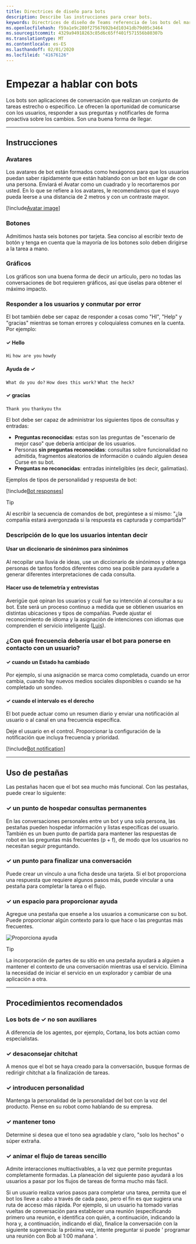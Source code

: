 ```yaml
---
title: Directrices de diseño para bots
description: Describe las instrucciones para crear bots.
keywords: Directrices de diseño de Teams referencia de los bots del marco de trabajo hablando
ms.openlocfilehash: f59a1e9c280f27567692b4d10341db79d05c3464
ms.sourcegitcommit: 4329a94918263c85d6c65ff401f571556b80307b
ms.translationtype: MT
ms.contentlocale: es-ES
ms.lasthandoff: 02/01/2020
ms.locfileid: "41676126"
---
```

# <a name="start-talking-with-bots"></a>Empezar a hablar con bots

Los bots son aplicaciones de conversación que realizan un conjunto de tareas estrecho o específico. Le ofrecen la oportunidad de comunicarse con los usuarios, responder a sus preguntas y notificarles de forma proactiva sobre los cambios. Son una buena forma de llegar.

---

## <a name="guidelines"></a>Instrucciones

### <a name="avatars"></a>Avatares

Los avatares de bot están formados como hexágonos para que los usuarios puedan saber rápidamente que están hablando con un bot en lugar de con una persona. Enviará el Avatar como un cuadrado y lo recortaremos por usted. En lo que se refiere a los avatares, le recomendamos que el suyo pueda leerse a una distancia de 2 metros y con un contraste mayor.

[!include[Avatar image](~/includes/design/bot-avatar-image.html)]

### <a name="buttons"></a>Botones

Admitimos hasta seis botones por tarjeta. Sea conciso al escribir texto de botón y tenga en cuenta que la mayoría de los botones solo deben dirigirse a la tarea a mano.

### <a name="graphics"></a>Gráficos

Los gráficos son una buena forma de decir un artículo, pero no todas las conversaciones de bot requieren gráficos, así que úselas para obtener el máximo impacto.

### <a name="responding-to-users-and-failing-gracefully"></a>Responder a los usuarios y conmutar por error

El bot también debe ser capaz de responder a cosas como "HI", "Help" y "gracias" mientras se toman errores y coloquialess comunes en la cuenta. Por ejemplo:

#### <a name="x2713-hello"></a>&#x2713; Hello

`Hi` `how are you` `howdy`

#### <a name="x2713-help"></a>Ayuda de &#x2713;

`What do you do?` `How does this work?` `What the heck?`

#### <a name="x2713-thanks"></a>&#x2713; gracias

`Thank you` `thankyou` `thx`

El bot debe ser capaz de administrar los siguientes tipos de consultas y entradas:

* **Preguntas reconocidas**: estas son las preguntas de "escenario de mejor caso" que debería anticipar de los usuarios.
* Personas **sin preguntas reconocidas**: consultas sobre funcionalidad no admitida, fragmentos aleatorios de información o cuándo alguien desea Curse en su bot.
* **Preguntas no reconocidas**: entradas ininteligibles (es decir, galimatías).

Ejemplos de tipos de personalidad y respuesta de bot:

[!include[Bot responses](~/includes/design/bot-responses-table.html)]

> [!TIP]
> Al escribir la secuencia de comandos de bot, pregúntese a sí mismo: "¿la compañía estará avergonzada si la respuesta es capturada y compartida?"

### <a name="understanding-what-users-are-trying-to-say"></a>Descripción de lo que los usuarios intentan decir

#### <a name="use-a-thesaurus-for-synonyms"></a>Usar un diccionario de sinónimos para sinónimos

Al recopilar una lluvia de ideas, use un diccionario de sinónimos y obtenga personas de tantos fondos diferentes como sea posible para ayudarle a generar diferentes interpretaciones de cada consulta.

#### <a name="make-use-of-telemetry-and-interviews"></a>Hacer uso de telemetría y entrevistas

Averigüe qué opinan los usuarios y cuál fue su intención al consultar a su bot. Este será un proceso continuo a medida que se obtienen usuarios en distintas ubicaciones y tipos de compañías. Puede ajustar el reconocimiento de idioma y la asignación de intenciones con idiomas que comprenden el servicio inteligente ([Luis](/azure/cognitive-services/luis/what-is-luis)).

### <a name="how-often-should-you-use-your-bot-to-reach-out-to-a-user"></a>¿Con qué frecuencia debería usar el bot para ponerse en contacto con un usuario?

#### <a name="x2713-when-a-state-has-changed"></a>&#x2713; cuando un Estado ha cambiado

Por ejemplo, si una asignación se marca como completada, cuando un error cambia, cuando hay nuevos medios sociales disponibles o cuando se ha completado un sondeo.

#### <a name="x2713-when-the-timing-is-right"></a>&#x2713; cuando el intervalo es el derecho

El bot puede actuar como un resumen diario y enviar una notificación al usuario o al canal en una frecuencia específica.

Deje el usuario en el control. Proporcionar la configuración de la notificación que incluya frecuencia y prioridad.

[!include[Bot notification](~/includes/design/bot-notification-image.html)]

---

## <a name="using-tabs"></a>Uso de pestañas

Las pestañas hacen que el bot sea mucho más funcional. Con las pestañas, puede crear lo siguiente:

### <a name="x2713-a-place-to-host-standing-queries"></a>&#x2713; un punto de hospedar consultas permanentes

En las conversaciones personales entre un bot y una sola persona, las pestañas pueden hospedar información y listas específicas del usuario. También es un buen punto de partida para mantener las respuestas de robot en las preguntas más frecuentes (p + f), de modo que los usuarios no necesitan seguir preguntando.

### <a name="x2713-a-place-to-finish-a-conversation"></a>&#x2713; un punto para finalizar una conversación

Puede crear un vínculo a una ficha desde una tarjeta. Si el bot proporciona una respuesta que requiere algunos pasos más, puede vincular a una pestaña para completar la tarea o el flujo.

### <a name="x2713-a-place-to-provide-some-help"></a>&#x2713; un espacio para proporcionar ayuda

Agregue una pestaña que enseñe a los usuarios a comunicarse con su bot. Puede proporcionar algún contexto para lo que hace o las preguntas más frecuentes.

![Proporciona ayuda](~/assets/images/framework/framework_bots_tbot-help.png)

> [!TIP]
> La incorporación de partes de su sitio en una pestaña ayudará a alguien a mantener el contexto de una conversación mientras usa el servicio. Elimina la necesidad de iniciar el servicio en un explorador y cambiar de una aplicación a otra.

---

## <a name="best-practices"></a>Procedimientos recomendados

### <a name="x2713-bots-arent-assistants"></a>Los bots de &#x2713; no son auxiliares

A diferencia de los agentes, por ejemplo, Cortana, los bots actúan como especialistas.

### <a name="x2713-discourage-chitchat"></a>&#x2713; desaconsejar chitchat

A menos que el bot se haya creado para la conversación, busque formas de redirigir chitchat a la finalización de tareas.

### <a name="x2713-introduce-some-personality"></a>&#x2713; introducen personalidad

Mantenga la personalidad de la personalidad del bot con la voz del producto. Piense en su robot como hablando de su empresa.

### <a name="x2713-maintain-tone"></a>&#x2713; mantener tono

Determine si desea que el tono sea agradable y claro, "solo los hechos" o súper extraña.

### <a name="x2713-encourage-easy-task-flow"></a>&#x2713; animar el flujo de tareas sencillo

Admite interacciones multiactivables, a la vez que permite preguntas completamente formadas. La planeación del siguiente paso ayudará a los usuarios a pasar por los flujos de tareas de forma mucho más fácil.

Si un usuario realiza varios pasos para completar una tarea, permita que el bot los lleve a cabo a través de cada paso, pero el fin es que sugiera una ruta de acceso más rápida. Por ejemplo, si un usuario ha tomado varias vueltas de conversación para establecer una reunión (especificando primero una reunión, e identifica con quién, a continuación, indicando la hora y, a continuación, indicando el día), finalice la conversación con la siguiente sugerencia: la próxima vez, intente preguntar si puede ' programar una reunión con Bob al 1:00 mañana '.